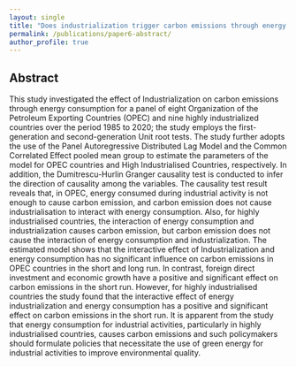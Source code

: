 ```yaml
---
layout: single
title: "Does industrialization trigger carbon emissions through energy consumption? Evidence from OPEC countries and high industrialised countries."
permalink: /publications/paper6-abstract/
author_profile: true
---
```



## Abstract

This study investigated the effect of Industrialization on carbon emissions through energy consumption for a panel of eight Organization of the Petroleum Exporting Countries (OPEC) and nine highly industrialized countries over the period 1985 to 2020; the study employs the first-generation and second-generation Unit root tests. The study further adopts the use of the Panel Autoregressive Distributed Lag Model and the Common Correlated Effect pooled mean group to estimate the parameters of the model for OPEC countries and High Industrialised Countries, respectively. In addition, the Dumitrescu-Hurlin Granger causality test is conducted to infer the direction of causality among the variables. The causality test result reveals that, in OPEC, energy consumed during industrial activity is not enough to cause carbon emission, and carbon emission does not cause industrialisation to interact with energy consumption. Also, for highly industrialised countries, the interaction of energy consumption and industrialization causes carbon emission, but carbon emission does not cause the interaction of energy consumption and industrialization. The estimated model shows that the interactive effect of Industrialization and energy consumption has no significant influence on carbon emissions in OPEC countries in the short and long run. In contrast, foreign direct investment and economic growth have a positive and significant effect on carbon emissions in the short run. However, for highly industrialised countries the study found that the interactive effect of energy industrialization and energy consumption has a positive and significant effect on carbon emissions in the short run. It is apparent from the study that energy consumption for industrial activities, particularly in highly industrialised countries, causes carbon emissions and such policymakers should formulate policies that necessitate the use of green energy for industrial activities to improve environmental quality.   
